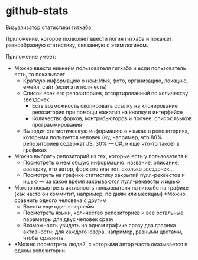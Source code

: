 # github-stats
Визуализатор статистики гитхаба

Приложение, которое позволяет ввести логин гитхаба и покажет разнообразную статистику, связанную с этим логином.

Приложение умеет:
* Можно ввести никнейм пользователя гитхаба и если пользователь есть, то показывает
  * Краткую информацию о нем: Имя, фото, организацию, локацию, емейл, сайт (если эти поля есть)
  * Список всех его репозиториев, отсортированный по количеству звездочек
    * Есть возможность скопировать ссылку на клонирование репозитория при помощи нажатия на кнопку в интерфейсе
    * Количество форков, контрибьюторов и прочее, список языков программирования
  * Выводит статистическую информацию о языках в репозиториях, которыми пользуется человек (ну, например, что 80% репозиториев содержат JS, 30% — C#, и еще что-то такое) в графиках
* Можно выбрать репозиторий из тех, которые есть у пользователя и
  * Посмотреть о нем общую информацию: название, описание, аватарку, кто автор, форк это или нет, сколько звездочек…
  * Посмотреть на графике статистику закрытий пулл-реквестов и ишью — за какое время закрываются пулл-реквесты и ишью
* Можно посмотреть активность пользователя на гитхабе на графике (как часто он коммитит, например, по дням или месяцам)
  *Можно сравнить одного человека с другим
  * Ввести еще один юзернейм
  * Посмотреть языки, количество репозиториев и все остальные параметры для двух человек сразу
  * Возможность увидеть на одном графике сразу два графика активности: для каждого юзера, например, разными цветами, чтобы сравнить. 
* *Можно посмотреть людей, с которыми автор часто оказывается в одном репозитории.
